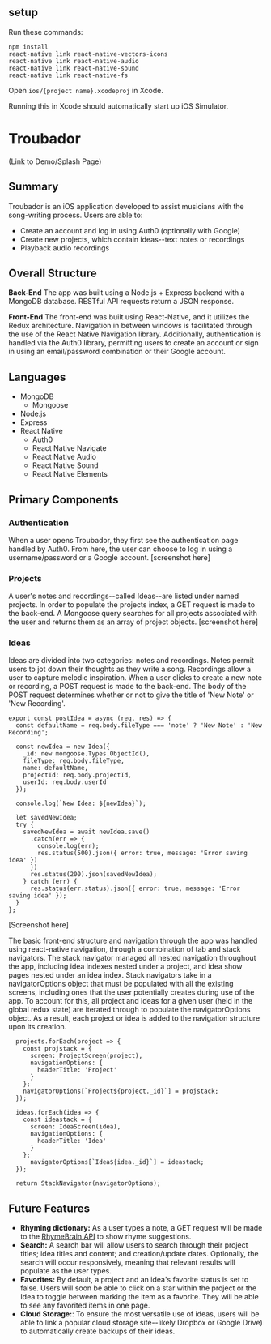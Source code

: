 ## setup
Run these commands:

```
npm install
react-native link react-native-vectors-icons
react-native link react-native-audio
react-native link react-native-sound
react-native link react-native-fs
```

Open `ios/{project name}.xcodeproj` in Xcode.

Running this in Xcode should automatically start up iOS Simulator.


# Troubador

(Link to Demo/Splash Page)

## Summary
Troubador is an iOS application developed to assist musicians with the song-writing process. Users are able to:
- Create an account and log in using Auth0 (optionally with Google)
- Create new projects, which contain ideas--text notes or recordings
- Playback audio recordings

## Overall Structure
**Back-End**
The app was built using a Node.js + Express backend with a MongoDB database. RESTful API requests return a JSON response.

**Front-End**
The front-end was built using React-Native, and it utilizes the Redux architecture. Navigation in between windows is facilitated through the use of the React Native Navigation library. Additionally, authentication is handled via the Auth0 library, permitting users to create an account or sign in using an email/password combination or their Google account.

## Languages
- MongoDB
  - Mongoose
- Node.js
- Express
- React Native
  - Auth0
  - React Native Navigate
  - React Native Audio
  - React Native Sound
  - React Native Elements

## Primary Components
### Authentication
When a user opens Troubador, they first see the authentication page handled by Auth0. From here, the user can choose to log in using a username/password or a Google account.
[screenshot here]

### Projects
A user's notes and recordings--called Ideas--are listed under named projects. In order to populate the projects index, a GET request is made to the back-end. A Mongoose query searches for all projects associated with the user and returns them as an array of project objects.
[screenshot here]

### Ideas
Ideas are divided into two categories: notes and recordings. Notes permit users to jot down their thoughts as they write a song. Recordings allow a user to capture melodic inspiration. When a user clicks to create a new note or recording, a POST request is made to the back-end. The body of the POST request determines whether or not to give the title of 'New Note' or 'New Recording'.

```
export const postIdea = async (req, res) => {
  const defaultName = req.body.fileType === 'note' ? 'New Note' : 'New Recording';

  const newIdea = new Idea({
    _id: new mongoose.Types.ObjectId(),
    fileType: req.body.fileType,
    name: defaultName,
    projectId: req.body.projectId,
    userId: req.body.userId
  });

  console.log(`New Idea: ${newIdea}`);

  let savedNewIdea;
  try {
    savedNewIdea = await newIdea.save()
      .catch(err => {
        console.log(err);
        res.status(500).json({ error: true, message: 'Error saving idea' })
      })
      res.status(200).json(savedNewIdea);
    } catch (err) {
      res.status(err.status).json({ error: true, message: 'Error saving idea' });
  }
};
```
[Screenshot here]

The basic front-end structure and navigation through the app was handled using react-native navigation, through a combination of tab and stack navigators. The stack navigator managed all nested navigation throughout the app, including idea indexes nested under a project, and idea show pages nested under an idea index.  Stack navigators take in a navigatorOptions object that must be populated with all the existing screens, including ones that the user potentially creates during use of the app.  To account for this, all project and ideas for a given user (held in the global redux state) are iterated through to populate the navigatorOptions object.  As a result, each project or idea is added to the navigation structure upon its creation.


```
  projects.forEach(project => {
    const projstack = {
      screen: ProjectScreen(project),
      navigationOptions: {
        headerTitle: 'Project'
      }
    };
    navigatorOptions[`Project${project._id}`] = projstack;
  });

  ideas.forEach(idea => {
    const ideastack = {
      screen: IdeaScreen(idea),
      navigationOptions: {
        headerTitle: 'Idea'
      }
    };
      navigatorOptions[`Idea${idea._id}`] = ideastack;
  });

  return StackNavigator(navigatorOptions);

```


## Future Features
- **Rhyming dictionary:** As a user types a note, a GET request will be made to the [RhymeBrain API](http://rhymebrain.com/api.html) to show rhyme suggestions.
- **Search:** A search bar will allow users to search through their project titles; idea titles and content; and creation/update dates. Optionally, the search will occur responsively, meaning that relevant results will populate as the user types. 
- **Favorites:** By default, a project and an idea's favorite status is set to false. Users will soon be able to click on a star within the project or the Idea to toggle between marking the item as a favorite. They will be able to see any favorited items in one page.
- **Cloud Storage:**: To ensure the most versatile use of ideas, users will be able to link a popular cloud storage site--likely Dropbox or Google Drive) to automatically create backups of their ideas.
